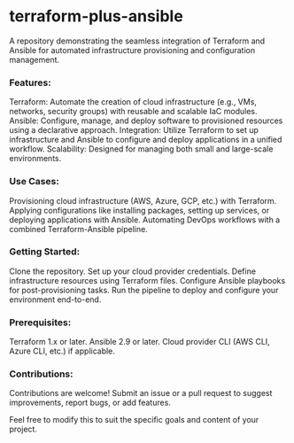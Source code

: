 # terraform-plus-ansible
A repository demonstrating the seamless integration of Terraform and Ansible for automated infrastructure provisioning and configuration management.

### Features:
Terraform: Automate the creation of cloud infrastructure (e.g., VMs, networks, security groups) with reusable and scalable IaC modules.
Ansible: Configure, manage, and deploy software to provisioned resources using a declarative approach.
Integration: Utilize Terraform to set up infrastructure and Ansible to configure and deploy applications in a unified workflow.
Scalability: Designed for managing both small and large-scale environments.
### Use Cases:
Provisioning cloud infrastructure (AWS, Azure, GCP, etc.) with Terraform.
Applying configurations like installing packages, setting up services, or deploying applications with Ansible.
Automating DevOps workflows with a combined Terraform-Ansible pipeline.
### Getting Started:
Clone the repository.
Set up your cloud provider credentials.
Define infrastructure resources using Terraform files.
Configure Ansible playbooks for post-provisioning tasks.
Run the pipeline to deploy and configure your environment end-to-end.
### Prerequisites:
Terraform 1.x or later.
Ansible 2.9 or later.
Cloud provider CLI (AWS CLI, Azure CLI, etc.) if applicable.
### Contributions:
Contributions are welcome! Submit an issue or a pull request to suggest improvements, report bugs, or add features.

Feel free to modify this to suit the specific goals and content of your project.
